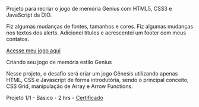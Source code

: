 
Projeto para recriar o jogo de memória Genius com HTML5, CSS3 e JavaScript da DIO. 

Fiz algumas mudanças de fontes, tamanhos e cores. Fiz algumas mudanças nos textos dos alerts. Adicionei títulos e acrescentei um footer com meus contatos.

<a href="https://danianith.github.io/BootCamp_JavaScript_Game_Developer/projeto_jogo_genius/index.html">Acesse meu jogo aqui</a>


Criando seu jogo de memória estilo Genius

Nesse projeto, o desafio será criar um jogo Gênesis utilizando apenas HTML, CSS e Javascript de forma introdutória, sendo o principal conceito, CSS Grid, manipulação de Array e Arrow Functions.

Projeto 1/1 - Básico - 2 hrs - <a href="">Certificado</a>

